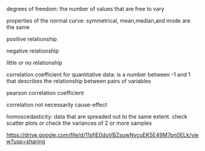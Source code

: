 degrees of freedom: the number of values that are free to vary

properties of the normal curve: symmetrical, mean,median,and mode are the same

positive relationship

negative relationship

little or no relationship

correlation coefficient for quantitative data: is a number between -1 and 1 that describes the relationship between pairs of variables

pearson correlation coefficient

correlation not necessarily cause-effect

homoscedasticity: data that are spreaded out to the same extent. check scatter plots or check the variances of 2 or more samples


https://drive.google.com/file/d/11sfjE0duVBZsuwNvcuEK5E49M7pn0ELk/view?usp=sharing
